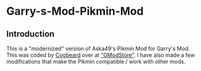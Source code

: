 # Garry-s-Mod-Pikmin-Mod

## Introduction

This is a "modernized" version of Aska49's Pikmin Mod for Garry's Mod. This was coded by [Cogbeard](https://www.gmodstore.com/users/view/76561198127388413/) over at ["GModStore"](http://gmodstore.com). I have also made a few modifications that make the Pikmin compatible / work with other mods.
